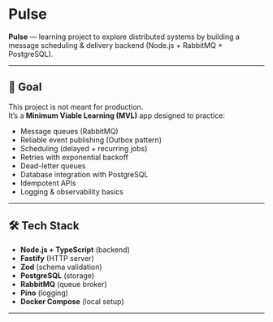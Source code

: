 # Pulse

**Pulse** — learning project to explore distributed systems by building a message scheduling & delivery backend (Node.js + RabbitMQ + PostgreSQL).

---

## 🎯 Goal

This project is not meant for production.  
It’s a **Minimum Viable Learning (MVL)** app designed to practice:

- Message queues (RabbitMQ)
- Reliable event publishing (Outbox pattern)
- Scheduling (delayed + recurring jobs)
- Retries with exponential backoff
- Dead-letter queues
- Database integration with PostgreSQL
- Idempotent APIs
- Logging & observability basics

---

## 🛠️ Tech Stack

- **Node.js + TypeScript** (backend)
- **Fastify** (HTTP server)
- **Zod** (schema validation)
- **PostgreSQL** (storage)
- **RabbitMQ** (queue broker)
- **Pino** (logging)
- **Docker Compose** (local setup)

---